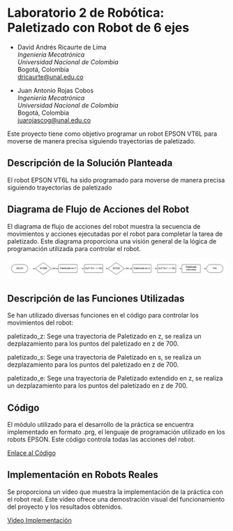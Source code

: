 # Laboratorio 2 de Robótica: Paletizado con Robot de 6 ejes

- David Andrés Ricaurte de Lima  
  *Ingeniería Mecatrónica*  
  *Universidad Nacional de Colombia*  
  Bogotá, Colombia  
  dricaurte@unal.edu.co

- Juan Antonio Rojas Cobos  
  *Ingeniería Mecatrónica*  
  *Universidad Nacional de Colombia*  
  Bogotá, Colombia  
  juarojascog@unal.edu.co


Este proyecto tiene como objetivo programar un robot EPSON VT6L para moverse de manera precisa siguiendo trayectorias de paletizado.

## Descripción de la Solución Planteada

El robot EPSON VT6L ha sido programado para moverse de manera precisa siguiendo trayectorias de paletizado

## Diagrama de Flujo de Acciones del Robot

El diagrama de flujo de acciones del robot muestra la secuencia de movimientos y acciones ejecutadas por el robot para completar la tarea de paletizado. Este diagrama proporciona una visión general de la lógica de programación utilizada para controlar el robot.

![Diagrama de Flujo de Acciones del Robot](DiagramaFlujo.png)

## Descripción de las Funciones Utilizadas

Se han utilizado diversas funciones en el código para controlar los movimientos del robot:

paletizado_z: Sege una trayectoria de Paletizado en z, se realiza un dezplazamiento para los puntos del paletizado en z de 700.

paletizado_s: Sege una trayectoria de Paletizado en s, se realiza un dezplazamiento para los puntos del paletizado en z de 700.

paletizado_e: Sege una trayectoria de Paletizado extendido en z, se realiza un dezplazamiento para los puntos del paletizado en z de 700.

## Código

El módulo utilizado para el desarrollo de la práctica se encuentra implementado en formato .prg, el lenguaje de programación utilizado en los robots EPSON. Este código controla todas las acciones del robot.

[Enlace al Código](https://github.com/juarojasco/LAB2_Robotica-2024-1/blob/0aad4cbdebeadf7e00415ed32d7d547f112b6ec0/Main.prg)

## Implementación en Robots Reales

Se proporciona un vídeo que muestra la implementación de la práctica con el robot real. Este vídeo ofrece una demostración visual del funcionamiento del proyecto y los resultados obtenidos.

[Video Implementación](https://youtu.be/iPpm5pwgqHs)
